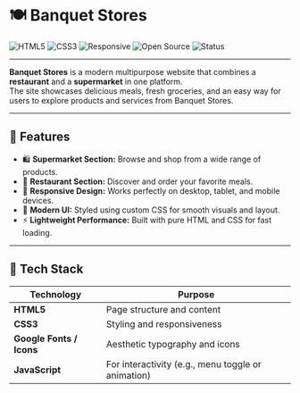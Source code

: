 # 🍽️ Banquet Stores  

![HTML5](https://img.shields.io/badge/HTML5-orange?logo=html5&logoColor=white)
![CSS3](https://img.shields.io/badge/CSS3-blue?logo=css3&logoColor=white)
![Responsive](https://img.shields.io/badge/Responsive%20Design-✔️-brightgreen)
![Open Source](https://img.shields.io/badge/Open%20Source-MIT%20License-lightgrey)
![Status](https://img.shields.io/badge/Status-Active-success)

---

**Banquet Stores** is a modern multipurpose website that combines a **restaurant** and a **supermarket** in one platform.  
The site showcases delicious meals, fresh groceries, and an easy way for users to explore products and services from Banquet Stores.  

---

## 🌟 Features  

- 🛍️ **Supermarket Section:** Browse and shop from a wide range of products.  
- 🍲 **Restaurant Section:** Discover and order your favorite meals.  
- 📱 **Responsive Design:** Works perfectly on desktop, tablet, and mobile devices.  
- 🎨 **Modern UI:** Styled using custom CSS for smooth visuals and layout.  
- ⚡ **Lightweight Performance:** Built with pure HTML and CSS for fast loading.  

---

## 🧱 Tech Stack  

| Technology | Purpose |
|-------------|----------|
| **HTML5** | Page structure and content |
| **CSS3** | Styling and responsiveness |
| **Google Fonts / Icons** | Aesthetic typography and icons |
| **JavaScript** | For interactivity (e.g., menu toggle or animation) |


